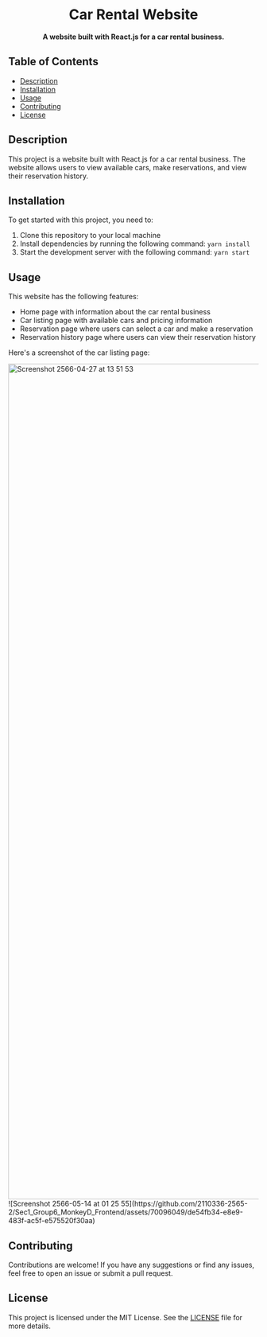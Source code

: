<h1 align="center">Car Rental Website</h1>

<p align="center">
  <strong>A website built with React.js for a car rental business.</strong>
</p>

## Table of Contents

- [Description](#description)
- [Installation](#installation)
- [Usage](#usage)
- [Contributing](#contributing)
- [License](#license)

## Description

This project is a website built with React.js for a car rental business. The website allows users to view available cars, make reservations, and view their reservation history.

## Installation

To get started with this project, you need to:

1. Clone this repository to your local machine
2. Install dependencies by running the following command: `yarn install`
3. Start the development server with the following command: `yarn start`



## Usage

This website has the following features:

- Home page with information about the car rental business
- Car listing page with available cars and pricing information
- Reservation page where users can select a car and make a reservation
- Reservation history page where users can view their reservation history

Here's a screenshot of the car listing page:

<img width="1680" alt="Screenshot 2566-04-27 at 13 51 53" src="https://user-images.githubusercontent.com/70096049/234782962-741dd6af-490a-4969-aafd-33aa164e00be.png">
![Screenshot 2566-05-14 at 01 25 55](https://github.com/2110336-2565-2/Sec1_Group6_MonkeyD_Frontend/assets/70096049/de54fb34-e8e9-483f-ac5f-e575520f30aa)


## Contributing

Contributions are welcome! If you have any suggestions or find any issues, feel free to open an issue or submit a pull request.

## License

This project is licensed under the MIT License. See the [LICENSE](LICENSE) file for more details.

